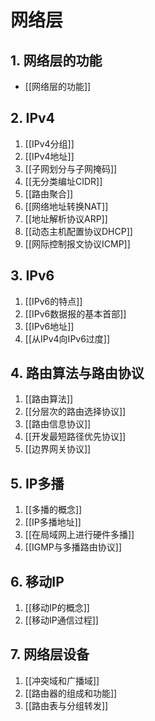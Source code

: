 # 网络层

## 1. 网络层的功能

- [[网络层的功能]]

## 2. IPv4

1. [[IPv4分组]]
2. [[IPv4地址]]
3. [[子网划分与子网掩码]]
4. [[无分类编址CIDR]]
5. [[路由聚合]]
6. [[网络地址转换NAT]]
7. [[地址解析协议ARP]]
8. [[动态主机配置协议DHCP]]
9. [[网际控制报文协议ICMP]]

## 3. IPv6

1. [[IPv6的特点]]
2. [[IPv6数据报的基本首部]]
3. [[IPv6地址]]
4. [[从IPv4向IPv6过度]]

## 4. 路由算法与路由协议

1. [[路由算法]]
2. [[分层次的路由选择协议]]
3. [[路由信息协议]]
4. [[开发最短路径优先协议]]
5. [[边界网关协议]]

## 5. IP多播

1. [[多播的概念]]
2. [[IP多播地址]]
3. [[在局域网上进行硬件多播]]
4. [[IGMP与多播路由协议]]

## 6. 移动IP

1. [[移动IP的概念]]
2. [[移动IP通信过程]]

## 7. 网络层设备

1. [[冲突域和广播域]]
2. [[路由器的组成和功能]]
3. [[路由表与分组转发]]
